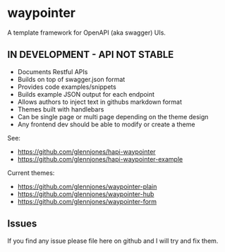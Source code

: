 # waypointer

A template framework for OpenAPI (aka swagger) UIs.

## IN DEVELOPMENT - API NOT STABLE

* Documents Restful APIs
* Builds on top of swagger.json format
* Provides code examples/snippets
* Builds example JSON output for each endpoint
* Allows authors to inject text in githubs markdown format
* Themes built with handlebars
* Can be single page or multi page depending on the theme design
* Any frontend dev should be able to modify or create a theme

See:
* https://github.com/glennjones/hapi-waypointer
* https://github.com/glennjones/hapi-waypointer-example

Current themes:
* https://github.com/glennjones/waypointer-plain
* https://github.com/glennjones/waypointer-hub
* https://github.com/glennjones/waypointer-form



## Issues
If you find any issue please file here on github and I will try and fix them.